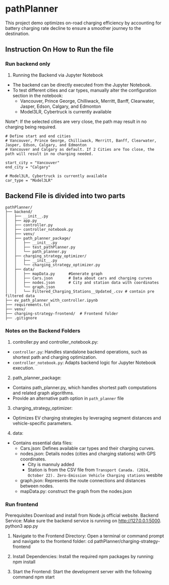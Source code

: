 # pathPlanner
This project demo optimizes on-road charging efficiency by accounting for battery charging rate decline to ensure a smoother journey to the destination.

## Instruction On How to Run the file

### Run backend only
1. Running the Backend via Jupyter Notebook
- The backend can be directly executed from the Jupyter Notebook.
- To test different cities and car types, manually alter the configuration section in the notebook:
    - Vancouver, Prince George, Chilliwack, Merritt, Banff, Clearwater, Jasper, Edson, Calgary, and Edmonton
    - Model3LR, Cybertruck is currently available

Note*: If the selected cities are very close, the path may result in no charging being required.


```
# Define start and end cities
# Vancouver, Prince George, Chilliwack, Merritt, Banff, Clearwater, Jasper, Edson, Calgary, and Edmonton
# Vancouver and Calgary as default. If 2 Cities are Too close, the path will result in no charging needed.

start_city = "Vancouver"
end_city = "Calgary"

# Model3LR, Cybertruck is currently available
car_type = "Model3LR"
```



## Backend File is divided into two parts 
```
pathPlanner/
├── backend/
│   ├── __init__.py
│   ├── app.py  
│   ├── controller.py  
│   ├── controller_notebook.py 
│   ├── venv/
│   ├── path_planner_package/
│   │   ├── __init__.py
│   │   ├── test_pathPlanner.py
│   │   └── path_planner.py  
│   ├── charging_strategy_optimizer/
│   │   ├── __init__.py
│   │   └── charging_strategy_optimizer.py 
│   ├── data/
│   │   ├── mapData.py      #Generate graph         
│   │   ├── Cars.json       # Data about cars and charging curves  
│   │   ├── nodes.json      # City and station data with coordinates           
│   │   └── graph.json             
│   │   └── Filtered_Charging_Stations__Updated_.csv # contain pre filtered data
├── ev_path_planner_with_controller.ipynb   
├── requirements.txt                        
├── venv/                                     
├── charging-strategy-frontend/  # Frontend folder 
├── .gitignore        
```

### Notes on the Backend Folders
1. controller.py and controller_notebook.py:
- `controller.py`: Handles standalone backend operations, such as shortest path and charging optimization.
- `controller_notebook.py`: Adapts backend logic for Jupyter Notebook execution.


2. path_planner_package:
- Contains path_planner.py, which handles shortest path computations and related graph algorithms.
- Provide an alternative path option in `path_planner` file

3. charging_strategy_optimizer:
- Optimizes EV charging strategies by leveraging segment distances and vehicle-specific parameters.

4. data:
- Contains essential data files:
    - Cars.json: Defines available car types and their charging curves.
    - nodes.json: Details nodes (cities and charging stations) with GPS coordinates.
        - City is mannuly added
        - Station is from the CSV file from `Transport Canada. (2024, October 22). Zero-Emission Vehicle Charging stations` wesbite
    - graph.json: Represents the route connections and distances between nodes.
    - mapData.py: construct the graph from the nodes.json


### Run frontend

Prerequisites
Download and install from Node.js official website.
Backend Service: Make sure the backend service is running on http://127.0.0.1:5000.
python3 app.py

1. Navigate to the Frontend Directory: Open a terminal or command prompt and navigate to the frontend folder:
cd pathPlanner/charging-strategy-frontend

2. Install Dependencies: Install the required npm packages by running:
   npm install
3. Start the Frontend: Start the development server with the following command
   npm start
